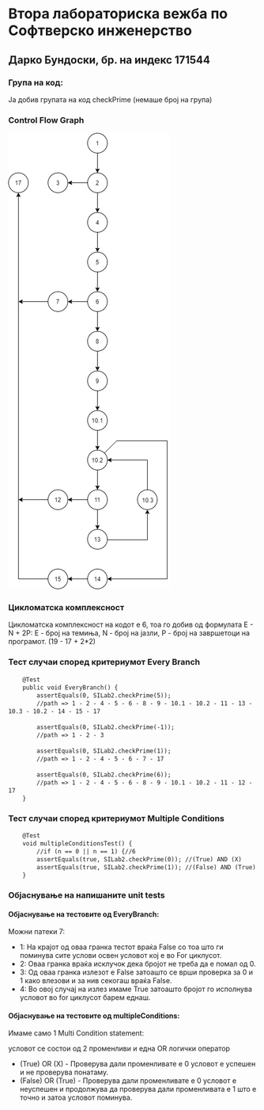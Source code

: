 # Втора лабораториска вежба по Софтверско инженерство
## Дарко Бундоски, бр. на индекс 171544
### Група на код:
Ја добив групата на код checkPrime
(немаше број на група)

### Control Flow Graph

![171544](https://github.com/buda98/SI_lab2_171544/blob/master/CFG.png)

### Цикломатска комплексност
Цикломатска комплексност на кодот е 6, тоа го добив од формулата E - N + 2P:  Е - број на темиња, N - број на јазли, P - број на завршетоци на програмот. (19 - 17 + 2*2) 

### Тест случаи според критериумот Every Branch

	    @Test
	    public void EveryBranch() {
	        assertEquals(0, SILab2.checkPrime(5));
	        //path => 1 - 2 - 4 - 5 - 6 - 8 - 9 - 10.1 - 10.2 - 11 - 13 - 10.3 - 10.2 - 14 - 15 - 17
	        
	        assertEquals(0, SILab2.checkPrime(-1));
	        //path => 1 - 2 - 3
	        
	        assertEquals(0, SILab2.checkPrime(1));
	        //path => 1 - 2 - 4 - 5 - 6 - 7 - 17
	        
	        assertEquals(0, SILab2.checkPrime(6));
	        //path => 1 - 2 - 4 - 5 - 6 - 8 - 9 - 10.1 - 10.2 - 11 - 12 - 17
	    }

### Тест случаи според критериумот Multiple Conditions 
	    @Test
	    void multipleConditionsTest() {
	    	//if (n == 0 || n == 1) {//6
	        assertEquals(true, SILab2.checkPrime(0)); //(True) AND (X)
	        assertEquals(true, SILab2.checkPrime(1)); //(False) AND (True)
	    }

### Објаснување на напишаните unit tests

#### Објаснување на тестовите од EveryBranch:
Mожни патеки 7:
 * 1: На крајот од оваа гранка тестот враќа False со тоа што ги поминува сите услови освен условот кој е во For циклусот.
 * 2: Оваа гранка враќа исклучок дека бројот не треба да е помал од 0.
 * 3: Од оваа гранка излезот е False затоашто се врши проверка за 0 и 1 како влезови и за нив секогаш враќа False.
 * 4: Во овој случај на излез имаме True затоашто бројот го исполнува условот во for циклусот барем еднаш.

#### Објаснување на тестовите од multipleConditions:
Имаме само 1 Multi Condition statement:
 
условот се состои од 2 променливи и една OR логички оператор 
 * (True) OR (X) - Проверува дали променливате е 0 условот е успешен и не проверува понатаму.
 * (False) OR (True) - Проверува дали променливате е 0 условот е неуспешен и продолжува да проверува дали променливата е 1 што е точно и затоа условот поминува.
